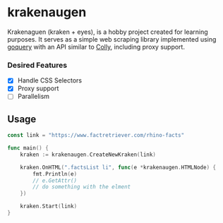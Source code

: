 # krakenaugen

Krakenaguen (kraken + eyes), is a hobby project created for learning purposes. It serves as a simple web scraping library implemented using [goquery](https://github.com/PuerkitoBio/goquery) with an API similar to [Colly](http://go-colly.org/), including proxy support.

### Desired Features

- [X] Handle CSS Selectors
- [X] Proxy support
- [ ] Parallelism

## Usage

```go
const link = "https://www.factretriever.com/rhino-facts"

func main() {
	kraken := krakenaugen.CreateNewKraken(link)

	kraken.OnHTML(".factsList li", func(e *krakenaugen.HTMLNode) {
		fmt.Println(e)
		// e.GetAttr()
        // do something with the elment
	})

	kraken.Start(link)
}
```